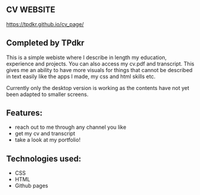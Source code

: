 ## CV WEBSITE
https://tpdkr.github.io/cv_page/
## Completed by TPdkr
This is a simple webiste where I describe in length my education, experience and projects. You can also access my cv.pdf
and transcript. This gives me an ability to have more visuals for things that cannot be described in text easily like
the apps I made, my css and html skills etc.

Currently only the desktop version is working as the contents have not yet been adapted to smaller screens.

## Features:
- reach out to me through any channel you like
- get my cv and transcript
- take a look at my portfolio!

## Technologies used:
- CSS
- HTML
- Github pages
